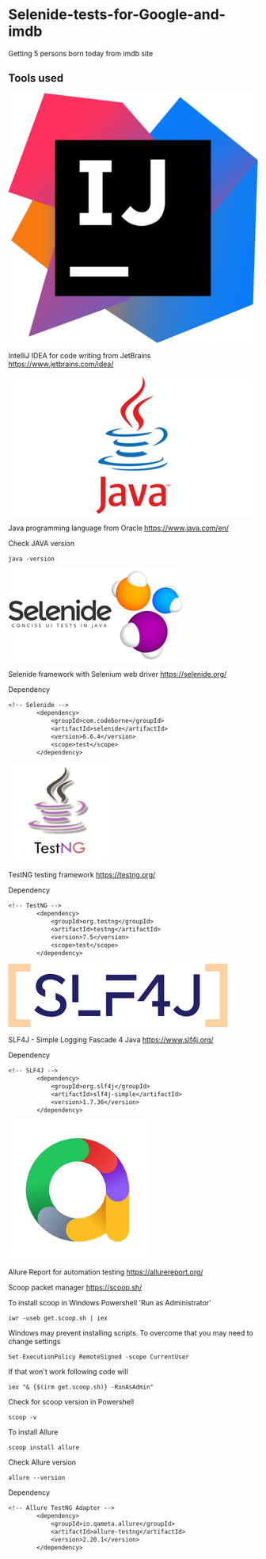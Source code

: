 # Selenide-tests-for-Google-and-imdb
Getting 5 persons born today from imdb site


## Tools used

<div>
  <p>
    <img src="https://github.com/mmeest/Selenide-tests-for-Google-and-imdb/blob/master/img/intellij.png" heigth="64px">
  </p>
</div>

IntelliJ IDEA for code writing from JetBrains
https://www.jetbrains.com/idea/

<div>
  <p>
    <img src="https://github.com/mmeest/Selenide-tests-for-Google-and-imdb/blob/master/img/java.png" heigth="64px">
  </p>
</div>

Java programming language from Oracle
https://www.java.com/en/

Check JAVA version

```
java -version
```

<div>
  <p>
    <img src="https://github.com/mmeest/Selenide-tests-for-Google-and-imdb/blob/master/img/selenide.png" heigth="64px">
  </p>
</div>

Selenide framework with Selenium web driver
https://selenide.org/

Dependency

```
<!-- Selenide -->
        <dependency>
            <groupId>com.codeborne</groupId>
            <artifactId>selenide</artifactId>
            <version>6.6.4</version>
            <scope>test</scope>
        </dependency>
```

<div>
  <p>
    <img src="https://github.com/mmeest/Selenide-tests-for-Google-and-imdb/blob/master/img/testng.png" heigth="64px">
  </p>
</div>

TestNG testing framework
https://testng.org/

Dependency

```
<!-- TestNG -->
        <dependency>
            <groupId>org.testng</groupId>
            <artifactId>testng</artifactId>
            <version>7.5</version>
            <scope>test</scope>
        </dependency>
```

<div>
  <p>
    <img src="https://github.com/mmeest/Selenide-tests-for-Google-and-imdb/blob/master/img/slf4j.png" heigth="64px">
  </p>
</div>

SLF4J - Simple Logging Fascade 4 Java
https://www.slf4j.org/

Dependency

```
<!-- SLF4J -->
        <dependency>
            <groupId>org.slf4j</groupId>
            <artifactId>slf4j-simple</artifactId>
            <version>1.7.36</version>
        </dependency>
```

<div>
  <p>
    <img src="https://github.com/mmeest/Selenide-tests-for-Google-and-imdb/blob/master/img/allure.png" heigth="64px">
  </p>
</div>

Allure Report for automation testing
https://allurereport.org/

Scoop packet manager
https://scoop.sh/

To install scoop in Windows Powershell 'Run as Administrator'

```
iwr -useb get.scoop.sh | iex
```

Windows may prevent installing scripts. To overcome that you may need to change settings

```
Set-ExecutionPolicy RemoteSigned -scope CurrentUser
```

If that won't work following code will

```
iex "& {$(irm get.scoop.sh)} -RunAsAdmin"
```

Check for scoop version in Powershell

```
scoop -v
```

To install Allure

```
scoop install allure
```

Check Allure version

```
allure --version
```

Dependency

```
<!-- Allure TestNG Adapter -->
        <dependency>
            <groupId>io.qameta.allure</groupId>
            <artifactId>allure-testng</artifactId>
            <version>2.20.1</version>
        </dependency>
```
